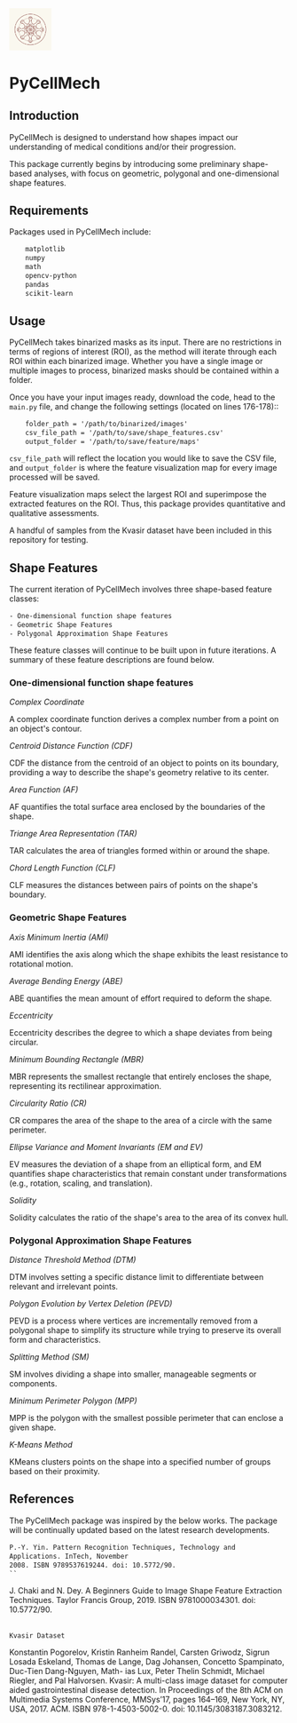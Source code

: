 <div align="left">
  <img width="15%" src="/figures/pyrcellmech_logo_v2.png" alt="pycellmech Logo">
</div>

# PyCellMech

## Introduction

PyCellMech is designed to understand how shapes impact our understanding of medical conditions and/or their progression.

This package currently begins by introducing some preliminary shape-based analyses, with focus on geometric, polygonal and one-dimensional shape features.


## Requirements

Packages used in PyCellMech include:

```
    matplotlib
    numpy
    math
    opencv-python
    pandas
    scikit-learn

```

## Usage

PyCellMech takes binarized masks as its input. There are no restrictions in terms of 
regions of interest (ROI), as the method will iterate through each ROI
within each binarized image. Whether you have a single image or multiple images to process,
binarized masks should be contained within a folder. 

Once you have your input images ready, download the code, head to the ``main.py`` 
file, and change the following settings (located on lines 176-178)::

```
    folder_path = '/path/to/binarized/images'
    csv_file_path = '/path/to/save/shape_features.csv'
    output_folder = '/path/to/save/feature/maps'
```

``csv_file_path`` will reflect the location you would like to save the CSV file, and ``output_folder`` is where the feature visualization map for every image processed will be saved. 

Feature visualization maps select the largest ROI and superimpose the extracted features on the ROI. Thus, this package provides quantitative and qualitative assessments. 

A handful of samples from the Kvasir dataset have been included in this repository for testing. 


## Shape Features

The current iteration of PyCellMech involves three shape-based feature classes: 

    - One-dimensional function shape features
    - Geometric Shape Features
    - Polygonal Approximation Shape Features

These feature classes will continue to be built upon in future iterations. A summary of 
these feature descriptions are found below. 

### One-dimensional function shape features

*Complex Coordinate*

A complex coordinate function derives a complex number from a point on an object's contour.

*Centroid Distance Function (CDF)*

CDF the distance from the centroid of an object to points on its boundary, providing a way to describe the shape's geometry relative to its center.

*Area Function (AF)*

AF quantifies the total surface area enclosed by the boundaries of the shape.

*Triange Area Representation (TAR)*

TAR calculates the area of triangles formed within or around the shape.

*Chord Length Function (CLF)*

CLF measures the distances between pairs of points on the shape's boundary.

### Geometric Shape Features

*Axis Minimum Inertia (AMI)*

AMI identifies the axis along which the shape exhibits the least resistance to rotational motion.

*Average Bending Energy (ABE)*

ABE quantifies the mean amount of effort required to deform the shape.

*Eccentricity*

Eccentricity describes the degree to which a shape deviates from being circular.

*Minimum Bounding Rectangle (MBR)*

MBR represents the smallest rectangle that entirely encloses the shape, representing its rectilinear approximation. 

*Circularity Ratio (CR)*

CR compares the area of the shape to the area of a circle with the same perimeter.

*Ellipse Variance and Moment Invariants (EM and EV)*

EV measures the deviation of a shape from an elliptical form, and EM quantifies shape characteristics that remain constant under transformations (e.g., rotation, scaling, and translation).

*Solidity*

Solidity calculates the ratio of the shape's area to the area of its convex hull.

### Polygonal Approximation Shape Features

*Distance Threshold Method (DTM)*

DTM  involves setting a specific distance limit to differentiate between relevant and irrelevant points.

*Polygon Evolution by Vertex Deletion (PEVD)*

PEVD is a process where vertices are incrementally removed from a polygonal shape to simplify its structure while trying to preserve its overall form and characteristics.

*Splitting Method (SM)*

SM involves dividing a shape into smaller, manageable segments or components.

*Minimum Perimeter Polygon (MPP)*

MPP is the polygon with the smallest possible perimeter that can enclose a given shape.

*K-Means Method*

KMeans clusters points on the shape into a specified number of groups based on their proximity.


## References

The PyCellMech package was inspired by the below works. The package will be continually updated based
on the latest research developments. 

```
P.-Y. Yin. Pattern Recognition Techniques, Technology and Applications. InTech, November
2008. ISBN 9789537619244. doi: 10.5772/90.
``

```
J. Chaki and N. Dey. A Beginners Guide to Image Shape Feature Extraction Techniques.
Taylor Francis Group, 2019. ISBN 9781000034301. doi: 10.5772/90.
```

Kvasir Dataset 
```
Konstantin Pogorelov, Kristin Ranheim Randel, Carsten Griwodz, Sigrun Losada Eskeland,
Thomas de Lange, Dag Johansen, Concetto Spampinato, Duc-Tien Dang-Nguyen, Math-
ias Lux, Peter Thelin Schmidt, Michael Riegler, and Pal Halvorsen. Kvasir: A multi-class
image dataset for computer aided gastrointestinal disease detection. In Proceedings of the
8th ACM on Multimedia Systems Conference, MMSys’17, pages 164–169, New York, NY,
USA, 2017. ACM. ISBN 978-1-4503-5002-0. doi: 10.1145/3083187.3083212.
```
